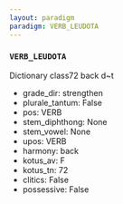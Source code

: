 ```yaml
---
layout: paradigm
paradigm: VERB_LEUDOTA
---
```

### ` VERB_LEUDOTA `

Dictionary class72 back d~t
* grade_dir: strengthen
* plurale_tantum: False
* pos: VERB
* stem_diphthong: None
* stem_vowel: None
* upos: VERB
* harmony: back
* kotus_av: F
* kotus_tn: 72
* clitics: False
* possessive: False
